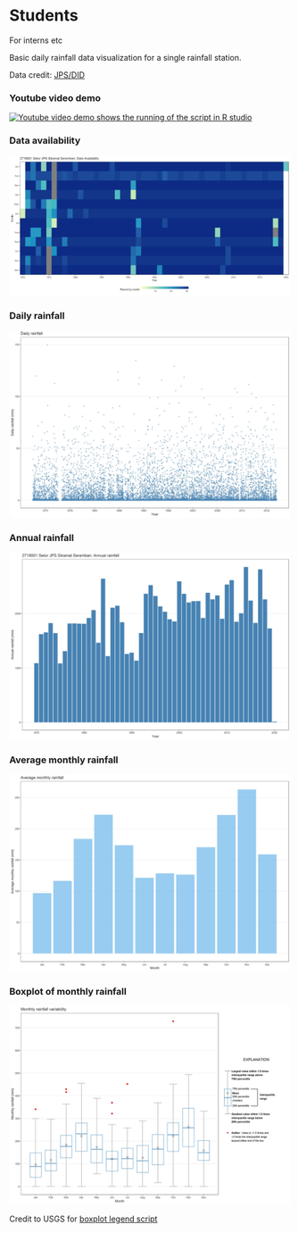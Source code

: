 # Students
<p>For interns etc</p>
<p>Basic daily rainfall data visualization for a single rainfall station.</p>
<p>Data credit: <a href = "https://www.water.gov.my/">JPS/DID</a></p>
  <h3>Youtube video demo</h3>
<a href = "https://www.youtube.com/watch?v=DAmq993GrZQ">
  <img src="https://img.youtube.com/vi/DAmq993GrZQ/0.jpg" alt="Youtube video demo shows the running of the script in R studio"></a>
<h3>Data availability</h3>
<img src="https://github.com/ycgoh-nahrim/Students/blob/main/RF2719001_daily_cnt_heatmap_raw.jpg" alt="Heatmap of data availability for each month, each year">
<h3>Daily rainfall</h3>
<img src="https://github.com/ycgoh-nahrim/Students/blob/main/RF2719001_daily_check_daily.jpg" alt="Scatterplot of daily rainfall">
<h3>Annual rainfall</h3>
<img src="https://github.com/ycgoh-nahrim/Students/blob/main/RF2719001_daily_check_annual.jpg" alt="Bar chart of annual rainfall">
<h3>Average monthly rainfall</h3>
<img src="https://github.com/ycgoh-nahrim/Students/blob/main/RF2719001_daily_mth_avg.jpg" alt="Bar chart of average monthly rainfall">
<h3>Boxplot of monthly rainfall</h3>
<img src="https://github.com/ycgoh-nahrim/Students/blob/main/RF2719001_daily_rain_boxplot_mth.jpg" alt="Boxplot of monthly rainfall">
<p>Credit to USGS for <a href = "https://waterdata.usgs.gov/blog/boxplots/">boxplot legend script</a></p>
